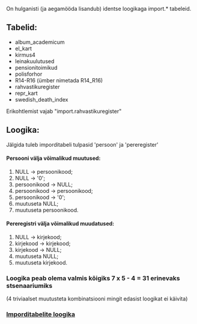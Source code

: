 On hulganisti (ja aegamööda lisandub) identse loogikaga import.* tabeleid.

## Tabelid:
- album_academicum
- el_kart
- kirmus4
- leinakuulutused
- pensionitoimikud
- polisforhor
- R14-R16 (ümber nimetada R14_R16)
- rahvastikuregister
- repr_kart
- swedish_death_index

Erikohtlemist vajab "import.rahvastikuregister"

## Loogika:
Jälgida tuleb imporditabeli tulpasid 'persoon' ja 'pereregister'

#### Persooni välja võimalikud muutused:
1. NULL -> persoonikood;
2. NULL -> '0';
3. persoonikood -> NULL;
4. persoonikood -> persoonikood;
5. persoonikood -> '0';
6. muutuseta NULL;
7. muutuseta persoonikood.

#### Pereregistri välja võimalikud muudatused:
1. NULL -> kirjekood;
2. kirjekood -> kirjekood;
3. kirjekood -> NULL;
4. muutuseta NULL;
5. muutuseta kirjekood.

### Loogika peab olema valmis kõigiks 7 x 5 - 4 = 31 erinevaks stsenaariumiks
(4 triviaalset muutusteta kombinatsiooni mingit edasist loogikat ei käivita)

### [Imporditabelite loogika](https://github.com/orgs/memoriaal/projects/1/views/1?filterQuery=repis&pane=issue&itemId=50236663)